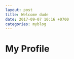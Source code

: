 ```yaml
---
layout: post
title: Welcome dude
date: 2017-09-07 10:16 +0700
categories: myblog
---
```


# My Profile
